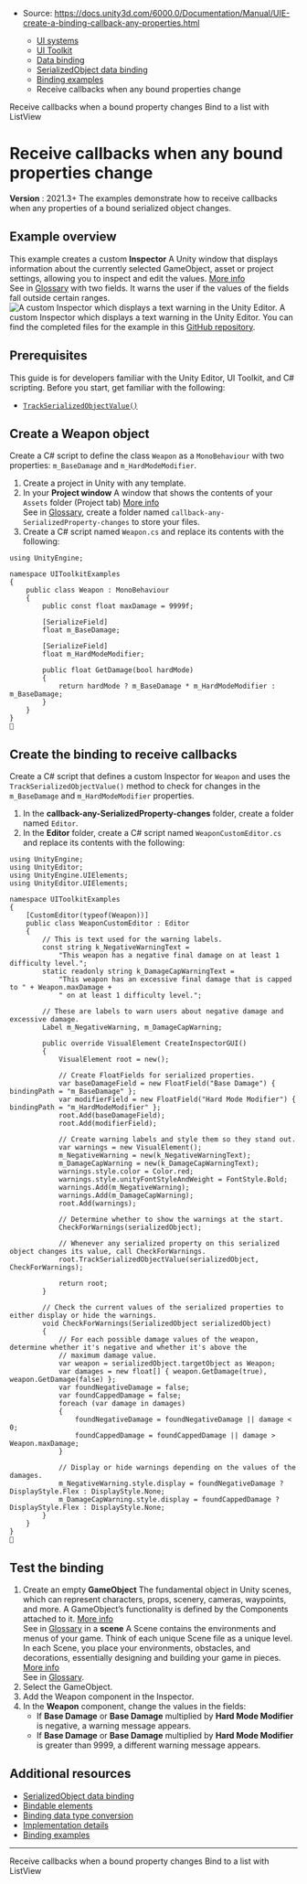 * Source: https://docs.unity3d.com/6000.0/Documentation/Manual/UIE-create-a-binding-callback-any-properties.html

  * [UI systems](https://docs.unity3d.com/6000.0/Documentation/Manual/UIToolkits.html)
  * [UI Toolkit](https://docs.unity3d.com/6000.0/Documentation/Manual/UIElements.html)
  * [Data binding](https://docs.unity3d.com/6000.0/Documentation/Manual/UIE-data-binding.html)
  * [SerializedObject data binding](https://docs.unity3d.com/6000.0/Documentation/Manual/UIE-editor-binding.html)
  * [Binding examples](https://docs.unity3d.com/6000.0/Documentation/Manual/UIE-binding-examples.html)
  * Receive callbacks when any bound properties change


[](https://docs.unity3d.com/6000.0/Documentation/Manual/UIE-create-a-binding-callback.html)
Receive callbacks when a bound property changes
[](https://docs.unity3d.com/6000.0/Documentation/Manual/UIE-bind-to-list.html)
Bind to a list with ListView
# Receive callbacks when any bound properties change
**Version** : 2021.3+
The examples demonstrate how to receive callbacks when any properties of a bound serialized object changes.
## Example overview
This example creates a custom **Inspector** A Unity window that displays information about the currently selected GameObject, asset or project settings, allowing you to inspect and edit the values. [More info](https://docs.unity3d.com/6000.0/Documentation/Manual/UsingTheInspector.html)  
See in [Glossary](https://docs.unity3d.com/6000.0/Documentation/Manual/Glossary.html#Inspector) with two fields. It warns the user if the values of the fields fall outside certain ranges. 
![A custom Inspector which displays a text warning in the Unity Editor.](https://docs.unity3d.com/6000.0/Documentation/uploads/Main/uie_bind_callback_any_properties.png) A custom Inspector which displays a text warning in the Unity Editor.
You can find the completed files for the example in this [GitHub repository](https://github.com/Unity-Technologies/ui-toolkit-manual-code-examples/tree/master/callback-any-SerializedProperty-changes).
## Prerequisites
This guide is for developers familiar with the Unity Editor, UI Toolkit, and C# scripting. Before you start, get familiar with the following:
  * [`TrackSerializedObjectValue()`](https://docs.unity3d.com/6000.0/Documentation/ScriptReference/UIElements.BindingExtensions.TrackSerializedObjectValue.html)


## Create a Weapon object
Create a C# script to define the class `Weapon` as a `MonoBehaviour` with two properties: `m_BaseDamage` and `m_HardModeModifier`.
  1. Create a project in Unity with any template.
  2. In your **Project window** A window that shows the contents of your `Assets` folder (Project tab) [More info](https://docs.unity3d.com/6000.0/Documentation/Manual/ProjectView.html)  
See in [Glossary](https://docs.unity3d.com/6000.0/Documentation/Manual/Glossary.html#Projectwindow), create a folder named `callback-any-SerializedProperty-changes` to store your files.
  3. Create a C# script named `Weapon.cs` and replace its contents with the following:
```
using UnityEngine;

namespace UIToolkitExamples
{
    public class Weapon : MonoBehaviour
    {
        public const float maxDamage = 9999f;

        [SerializeField]
        float m_BaseDamage;

        [SerializeField]
        float m_HardModeModifier;

        public float GetDamage(bool hardMode)
        {
            return hardMode ? m_BaseDamage * m_HardModeModifier : m_BaseDamage;
        }
    }
}

```



## Create the binding to receive callbacks
Create a C# script that defines a custom Inspector for `Weapon` and uses the `TrackSerializedObjectValue()` method to check for changes in the `m_BaseDamage` and `m_HardModeModifier` properties.
  1. In the **callback-any-SerializedProperty-changes** folder, create a folder named `Editor`.
  2. In the **Editor** folder, create a C# script named `WeaponCustomEditor.cs` and replace its contents with the following:
```
using UnityEngine;
using UnityEditor;
using UnityEngine.UIElements;
using UnityEditor.UIElements;

namespace UIToolkitExamples
{
    [CustomEditor(typeof(Weapon))]
    public class WeaponCustomEditor : Editor
    {
        // This is text used for the warning labels.
        const string k_NegativeWarningText =
            "This weapon has a negative final damage on at least 1 difficulty level.";
        static readonly string k_DamageCapWarningText =
            "This weapon has an excessive final damage that is capped to " + Weapon.maxDamage +
            " on at least 1 difficulty level.";

        // These are labels to warn users about negative damage and excessive damage.
        Label m_NegativeWarning, m_DamageCapWarning;

        public override VisualElement CreateInspectorGUI()
        {
            VisualElement root = new();

            // Create FloatFields for serialized properties.
            var baseDamageField = new FloatField("Base Damage") { bindingPath = "m_BaseDamage" };
            var modifierField = new FloatField("Hard Mode Modifier") { bindingPath = "m_HardModeModifier" };
            root.Add(baseDamageField);
            root.Add(modifierField);

            // Create warning labels and style them so they stand out.
            var warnings = new VisualElement();
            m_NegativeWarning = new(k_NegativeWarningText);
            m_DamageCapWarning = new(k_DamageCapWarningText);
            warnings.style.color = Color.red;
            warnings.style.unityFontStyleAndWeight = FontStyle.Bold;
            warnings.Add(m_NegativeWarning);
            warnings.Add(m_DamageCapWarning);
            root.Add(warnings);

            // Determine whether to show the warnings at the start.
            CheckForWarnings(serializedObject);

            // Whenever any serialized property on this serialized object changes its value, call CheckForWarnings.
            root.TrackSerializedObjectValue(serializedObject, CheckForWarnings);

            return root;
        }

        // Check the current values of the serialized properties to either display or hide the warnings.
        void CheckForWarnings(SerializedObject serializedObject)
        {
            // For each possible damage values of the weapon, determine whether it's negative and whether it's above the
            // maximum damage value.
            var weapon = serializedObject.targetObject as Weapon;
            var damages = new float[] { weapon.GetDamage(true), weapon.GetDamage(false) };
            var foundNegativeDamage = false;
            var foundCappedDamage = false;
            foreach (var damage in damages)
            {
                foundNegativeDamage = foundNegativeDamage || damage < 0;
                foundCappedDamage = foundCappedDamage || damage > Weapon.maxDamage;
            }

            // Display or hide warnings depending on the values of the damages.
            m_NegativeWarning.style.display = foundNegativeDamage ? DisplayStyle.Flex : DisplayStyle.None;
            m_DamageCapWarning.style.display = foundCappedDamage ? DisplayStyle.Flex : DisplayStyle.None;
        }
    }
}

```



## Test the binding
  1. Create an empty **GameObject** The fundamental object in Unity scenes, which can represent characters, props, scenery, cameras, waypoints, and more. A GameObject’s functionality is defined by the Components attached to it. [More info](https://docs.unity3d.com/6000.0/Documentation/Manual/class-GameObject.html)  
See in [Glossary](https://docs.unity3d.com/6000.0/Documentation/Manual/Glossary.html#GameObject) in a **scene** A Scene contains the environments and menus of your game. Think of each unique Scene file as a unique level. In each Scene, you place your environments, obstacles, and decorations, essentially designing and building your game in pieces. [More info](https://docs.unity3d.com/6000.0/Documentation/Manual/CreatingScenes.html)  
See in [Glossary](https://docs.unity3d.com/6000.0/Documentation/Manual/Glossary.html#Scene).
  2. Select the GameObject.
  3. Add the Weapon component in the Inspector.
  4. In the **Weapon** component, change the values in the fields:
     * If **Base Damage** or **Base Damage** multiplied by **Hard Mode Modifier** is negative, a warning message appears.
     * If **Base Damage** or **Base Damage** multiplied by **Hard Mode Modifier** is greater than 9999, a different warning message appears.


## Additional resources
  * [SerializedObject data binding](https://docs.unity3d.com/6000.0/Documentation/Manual/UIE-Binding.html)
  * [Bindable elements](https://docs.unity3d.com/6000.0/Documentation/Manual/UIE-bindable-elements.html)
  * [Binding data type conversion](https://docs.unity3d.com/6000.0/Documentation/Manual/UIE-binding-data-type-conversion.html)
  * [Implementation details](https://docs.unity3d.com/6000.0/Documentation/Manual/UIE-binding-implementation-details.html)
  * [Binding examples](https://docs.unity3d.com/6000.0/Documentation/Manual/UIE-binding-examples.html)


* * *
[](https://docs.unity3d.com/6000.0/Documentation/Manual/UIE-create-a-binding-callback.html)
Receive callbacks when a bound property changes
[](https://docs.unity3d.com/6000.0/Documentation/Manual/UIE-bind-to-list.html)
Bind to a list with ListView

